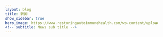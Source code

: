 ```yaml
---
layout: blog
title: 新闻 
show_sidebar: true
hero_image: https://www.restoringautoimmunehealth.com/wp-content/uploads/2019/01/DNA-image-1080x640.jpg
<!-- subtitle: News sub title -->
---
```

